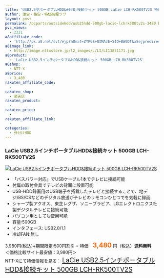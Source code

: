 ```yaml
---
title: 'USB2.5型ポータブルHDD&#038;接続キット 500GB LaCie LCH-RK500TV2S 特価3,480円！送料無料！'
author: 激安・格安・特価情報ツウ
layout: post
permalink: /pcparts/outsidehdd/usb25hdd-500gb-lacie-lchrk500tv2s-3480.html
pvc_views:
  - 2321
a8affiliate_code:
  - 'http://px.a8.net/svt/ejp?a8mat=ZYP6S+8IMA3E+S1Q+BWGDT&a8ejpredirect=http://nttxstore.jp/_II_LI1383117'
a8image_link:
  - http://image.nttxstore.jp/l2_images/L/LI/LI13831171.jpg
a8product:
  - 'LaCie USB2.5インチポータブルHDD&接続キット 500GB LCH-RK500TV2S'
a8shop:
  - NTT-X
a8price:
  - 3,480
rakuten_affiliate_code:
  - 
rakuten_shop:
  - 楽天店
rakuten_product:
  - 
rakuten_price:
  - 
rakuten_affiliate_link:
  - 
categories:
  - 外付けHDD
---
```

### LaCie USB2.5インチポータブルHDD&接続キット 500GB LCH-RK500TV2S

<div class="img-bg2 img_L">
  <a title="LaCie USB2.5インチポータブルHDD&接続キット 500GB LCH-RK500TV2S" href="http://px.a8.net/svt/ejp?a8mat=ZYP6S+8IMA3E+S1Q+BWGDT&a8ejpredirect=http://nttxstore.jp/_II_LI1383117" target="_blank"><img src="http://i2.wp.com/image.nttxstore.jp/l2_images/L/LI/LI13831171.jpg?resize=120%2C120" border="0" alt="LaCie USB2.5インチポータブルHDD&接続キット 500GB LCH-RK500TV2S" style="border: 0pt none;" data-recalc-dims="1" /></a>
</div>

<!--more-->

  * 「バスパワー対応」でUSBケーブル1本でテレビに接続可能
  * 付属の取付金具でテレビの背面に設置可能
  * USB-HDD録画用のUSB端子を搭載したテレビと接続することで、地デジ/BS/CSなどのデジタル放送がテレビのリモコンひとつでを気軽に録画
  * シャープ製アクオス、東芝レグザ、ソニーブラビア、LGエレクトロニクス社製デジタルテレビに接続可能
  * パソコン用としても使用可能
  * 容量:500GB 
  * インタフェース: USB2.0/1.1 
  * 冷却FAN:無し 

3,980円(税込)+期間限定:500円割引 = 特価　<span style="color: #ff6600; font-size: 150%;"><strong>3,480</strong></span> 円（税込）**送料無料**  
＜価格比較サイト最安値：3,980円＞  
NTT-Xにて特価情報を見る： <span style="font-size: 150%;"><a href="http://px.a8.net/svt/ejp?a8mat=ZYP6S+8IMA3E+S1Q+BWGDT&a8ejpredirect=http://nttxstore.jp/_II_LI1383117" target="_blank">LaCie USB2.5インチポータブルHDD&接続キット 500GB LCH-RK500TV2S</a></span>